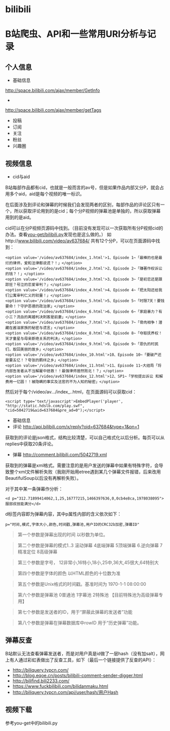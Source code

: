 # bilibili
# B站爬虫、API和一些常用URI分析与记录
## 个人信息
* 基础信息

http://space.bilibili.com/ajax/member/GetInfo

* 

http://space.bilibili.com/ajax/member/getTags

* 投稿
* 订阅
* 关注
* 粉丝
* 兴趣圈

## 视频信息
* cid与aid

B站每部作品都有cid，也就是一般而言的av号，但是如果作品内部又分P，就会占用多个aid，aid是每个视频的唯一标识。

在后面涉及到评论和弹幕的时候我们会发现两者的区别，每部作品的评论区只有一个，所以获取评论用到的是cid；每个分P视频的弹幕池是单独的，所以获取弹幕用到的是aid。

cid可以在分P视频页源码中找到。（目前没有发现可以一次获取所有分P视频cid的办法。查看[you-get/bilibili.py](https://github.com/soimort/you-get/blob/a1a6ebf0361aff83792c9c8869d31d4e96e3acad/src/you_get/extractors/bilibili.py)发现也是这么做的。）
如http://www.bilibili.com/video/av637684/ 共有12个分P，可以在页面源码中找到：
<pre><code>&lt;option value=&#x27;/video/av637684/index_1.html&#x27;&gt;1、Episode 1~「最棒的也是最烂的律师，爱和法律都说谎？！」&lt;/option&gt;
&lt;option value=&#x27;/video/av637684/index_2.html&#x27;&gt;2、Episode 2~「赚著作权诉讼的钱？！」&lt;/option&gt;
&lt;option value=&#x27;/video/av637684/index_3.html&#x27;&gt;3、Episode 3~「是初恋还是跟踪狂？号泣的恋爱审判？」&lt;/option&gt;
&lt;option value=&#x27;/video/av637684/index_4.html&#x27;&gt;4、Episode 4~「把太阳还给我们公寓审判仁义的较量！」&lt;/option&gt;
&lt;option value=&#x27;/video/av637684/index_5.html&#x27;&gt;5、Episode 5~「时限7天！要钱要命！？守护恶德的政治家」&lt;/option&gt;
&lt;option value=&#x27;/video/av637684/index_6.html&#x27;&gt;6、Episode 6~「家庭暴力？有小三？流血的离婚判决刺客是前妻」&lt;/option&gt;
&lt;option value=&#x27;/video/av637684/index_7.html&#x27;&gt;7、Episode 7~「骨肉相争！潜藏在酱油家族的秘密与谎言」&lt;/option&gt;
&lt;option value=&#x27;/video/av637684/index_8.html&#x27;&gt;8、Episode 8~「夺取抚养权！天才童星与母亲断绝关系的判决」&lt;/option&gt;
&lt;option value=&#x27;/video/av637684/index_9.html&#x27;&gt;9、Episode 9~「恩仇的村民们，取回美丽的故乡」&lt;/option&gt;
&lt;option value=&#x27;/video/av637684/index_10.html&#x27;&gt;10、Episode 10~「要破产还是要五亿！？夸张的羁绊之乡」&lt;/option&gt;
&lt;option value=&#x27;/video/av637684/index_11.html&#x27;&gt;11、Episode 11~大结局「将内部告发者从不当解雇中拯救！！最强律师居然败北！？」&lt;/option&gt;
&lt;option value=&#x27;/video/av637684/index_12.html&#x27;&gt;12、SP1~「学校提出诉讼 和解费用一亿圆！！被隐瞒的事实及法官的不为人知的秘密」&lt;/option&gt;</code></pre>

然后对于每个/video/av.../index_..html，在页面源码可以获取cid：
<pre><code>&lt;script type=&#x27;text/javascript&#x27;&gt;EmbedPlayer(&#x27;player&#x27;, &quot;http://static.hdslb.com/play.swf&quot;, &quot;cid=5042719&amp;aid=637684&amp;pre_ad=0&quot;);&lt;/script&gt;</code></pre>


* 基础信息
* 评论
http://api.bilibili.com/x/reply?oid=637684&type=1&pn=1

获取到的评论是json格式，结构比较清楚，可以自己格式化以后分析。每页可以从replies中获取20条评论。

* 弹幕
http://comment.bilibili.com/5042719.xml

获取到的弹幕是xml格式。需要注意的是用户发送的弹幕中如果有特殊字符，会导致整个xml文件解析失败（我刚开始用etree遇到某几个弹幕文件报错，后来改用BeautifulSoup以后没有再解析失败）。

对于其中某一条弹幕作分析：

<pre><code>&lt;d p=&quot;312.71899414062,1,25,16777215,1466397636,0,0cb4e8ca,1978038095&quot;&gt;服部叔技能满分&lt;/d&gt;</code></pre>

d标签内容即为弹幕内容，其中p属性内部的含义依次如下：
<pre><code>p="时间,模式,字体大小,颜色,时间戳,弹幕池,用户ID的CRC32b加密,弹幕ID"</code></pre>
>第一个参数是弹幕出现的时间 以秒数为单位。

>第二个参数是弹幕的模式1..3 滚动弹幕 4底端弹幕 5顶端弹幕 6.逆向弹幕 7精准定位 8高级弹幕

>第三个参数是字号， 12非常小,16特小,18小,25中,36大,45很大,64特别大

>第四个参数是字体的颜色 以HTML颜色的十位数为准

>第五个参数是Unix格式的时间戳。基准时间为 1970-1-1 08:00:00

>第六个参数是弹幕池 0普通池 1字幕池 2特殊池 【目前特殊池为高级弹幕专用】

>第七个参数是发送者的ID，用于“屏蔽此弹幕的发送者”功能

>第八个参数是弹幕在弹幕数据库中rowID 用于“历史弹幕”功能。

## 弹幕反查

B站默认无法查看弹幕发送者，而是对用户真是id做了一层hash（没有加salt），网上有人通过彩虹表做出了反查工具，如下（最后一个链接提供了反查的API）：

* http://biliquery.typcn.com/
* http://blog.eqoe.cn/posts/bilibili-comment-sender-digger.html
* http://bilifind.bili2233.com/
* https://www.fuckbilibili.com/bilidanmaku.html
* http://biliquery.typcn.com/api/user/hash/用户Hash

## 视频下载

参考you-get中的bilibili.py
